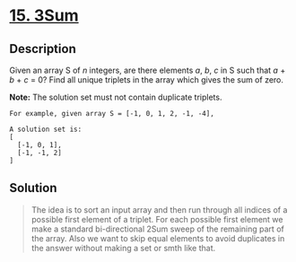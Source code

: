 # [15. 3Sum](https://leetcode.com/problems/3sum/description/)

## Description

Given an array S of *n* integers, are there elements *a*, *b*, *c* in S such that *a* + *b* + *c* = 0? Find all unique triplets in the array which gives the sum of zero.

**Note:** The solution set must not contain duplicate triplets.
```
For example, given array S = [-1, 0, 1, 2, -1, -4],

A solution set is:
[
  [-1, 0, 1],
  [-1, -1, 2]
]
```

## Solution

> The idea is to sort an input array and then run through all indices of a possible first element of a triplet. For each possible first element we make a standard bi-directional 2Sum sweep of the remaining part of the array. Also we want to skip equal elements to avoid duplicates in the answer without making a set or smth like that.
